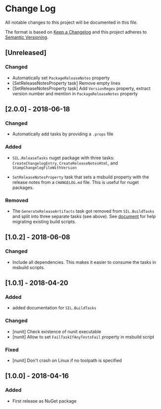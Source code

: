 # Change Log

All notable changes to this project will be documented in this file.

The format is based on [Keep a Changelog](http://keepachangelog.com/)
and this project adheres to [Semantic Versioning](http://semver.org/).

<!-- Available types of changes:
### Added
### Changed
### Fixed
### Deprecated
### Removed
### Security
-->

## [Unreleased]

### Changed

- Automatically set `PackageReleaseNotes` property
- [SetReleaseNotesProperty task] Remove empty lines
- [SetReleaseNotesProperty task] Add `VersionRegex` property, extract version number and mention
  in `PackageReleaseNotes` property

## [2.0.0] - 2018-06-18

### Changed

- Automatically add tasks by providing a `.props` file

### Added

- `SIL.ReleaseTasks` nuget package with three tasks: `CreateChangelogEntry`, `CreateReleaseNotesHtml`,
  and `StampChangelogFileWithVersion`

- `SetReleaseNotesProperty` task that sets a msbuild property with the release notes from a
  `CHANGELOG.md` file. This is useful for nuget packages.

### Removed

- The `GenerateReleaseArtifacts` task got removed from `SIL.BuildTasks` and split into three
  separate tasks (see above). See [document](Documentation/Migration.md#upgrade-to-version-2) for help
  migrating existing build scripts.

## [1.0.2] - 2018-06-08

### Changed

- Include all dependencies. This makes it easier to consume the tasks in msbuild scripts.

## [1.0.1] - 2018-04-20

### Added

- added documentation for `SIL.BuildTasks`

### Changed

- [nunit] Check existence of nunit executable
- [nunit] Allow to set `FailTaskIfAnyTestsFail` property in msbuild script

### Fixed

- [nunit] Don't crash on Linux if no toolpath is specified

## [1.0.0] - 2018-04-16

### Added

- First release as NuGet package